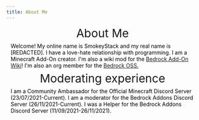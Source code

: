 ```yaml
---
title: About Me
---
```


<div id="main-page" class="plainlinks main-page">
    <div id="mp-1" class="mp-section">
        <div class="wiki-header" style="text-align: center">
            <span style="font-size: 30px">About Me</span>
        </div>
        <div style="margin: 0.5em 0.8em;">
            <span style="color: #000000">Welcome! My online name is SmokeyStack and my real name is [REDACTED]. I have a love-hate relationship with programming. I am a Minecraft Add-On creator. I&#39;m also a wiki mod for the <a href="https://wiki.bedrock.dev/">Bedrock Add-On Wiki</a>! I'm also an org member for the <a href="https://github.com/Bedrock-OSS">Bedrock OSS.</a></span>
        </div>
        <div class="wiki-header" style="text-align: center">
            <span style="font-size: 30px">Moderating experience</strong></span>
        </div>
        <div style="margin: 0.5em 0.8em;">
            <span style="color: #000000">I am a Community Ambassador for the Official Minecraft Discord Server (23/07/2021-Current). I am a moderator for the Bedrock Addons Discord Server (26/11/2021-Current). I was a Helper for the Bedrock Addons Discord Server (11/09/2021-26/11/2021).</span>
        </div>
    </div>
</div>
